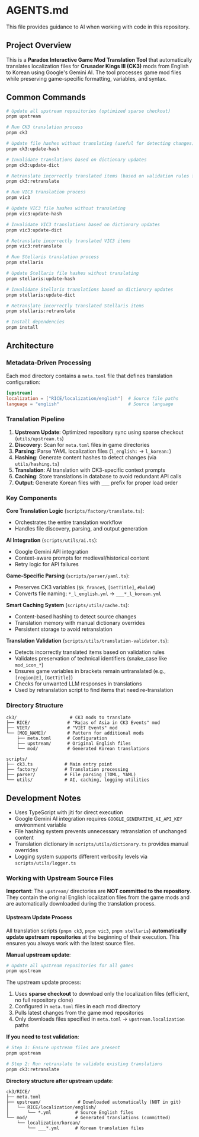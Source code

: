 # AGENTS.md

This file provides guidance to AI when working with code in this repository.

## Project Overview

This is a **Paradox Interactive Game Mod Translation Tool** that automatically translates localization files for **Crusader Kings III (CK3)** mods from English to Korean using Google's Gemini AI. The tool processes game mod files while preserving game-specific formatting, variables, and syntax.

## Common Commands

```bash
# Update all upstream repositories (optimized sparse checkout)
pnpm upstream

# Run CK3 translation process
pnpm ck3

# Update file hashes without translating (useful for detecting changes)
pnpm ck3:update-hash

# Invalidate translations based on dictionary updates
pnpm ck3:update-dict

# Retranslate incorrectly translated items (based on validation rules from issue #64)
pnpm ck3:retranslate

# Run VIC3 translation process
pnpm vic3

# Update VIC3 file hashes without translating
pnpm vic3:update-hash

# Invalidate VIC3 translations based on dictionary updates
pnpm vic3:update-dict

# Retranslate incorrectly translated VIC3 items
pnpm vic3:retranslate

# Run Stellaris translation process
pnpm stellaris

# Update Stellaris file hashes without translating
pnpm stellaris:update-hash

# Invalidate Stellaris translations based on dictionary updates
pnpm stellaris:update-dict

# Retranslate incorrectly translated Stellaris items
pnpm stellaris:retranslate

# Install dependencies
pnpm install
```

## Architecture

### Metadata-Driven Processing
Each mod directory contains a `meta.toml` file that defines translation configuration:
```toml
[upstream]
localization = ["RICE/localization/english"]  # Source file paths
language = "english"                          # Source language
```

### Translation Pipeline
1. **Upstream Update**: Optimized repository sync using sparse checkout (`utils/upstream.ts`)
2. **Discovery**: Scan for `meta.toml` files in game directories
3. **Parsing**: Parse YAML localization files (`l_english:` → `l_korean:`)
4. **Hashing**: Generate content hashes to detect changes (via `utils/hashing.ts`)
5. **Translation**: AI translation with CK3-specific context prompts
6. **Caching**: Store translations in database to avoid redundant API calls
7. **Output**: Generate Korean files with `___` prefix for proper load order

### Key Components

**Core Translation Logic** (`scripts/factory/translate.ts`):
- Orchestrates the entire translation workflow
- Handles file discovery, parsing, and output generation

**AI Integration** (`scripts/utils/ai.ts`):
- Google Gemini API integration
- Context-aware prompts for medieval/historical content
- Retry logic for API failures

**Game-Specific Parsing** (`scripts/parser/yaml.ts`):
- Preserves CK3 variables (`$k_france$`, `[GetTitle]`, `#bold#`)
- Converts file naming: `*_l_english.yml` → `___*_l_korean.yml`

**Smart Caching System** (`scripts/utils/cache.ts`):
- Content-based hashing to detect source changes
- Translation memory with manual dictionary overrides
- Persistent storage to avoid retranslation

**Translation Validation** (`scripts/utils/translation-validator.ts`):
- Detects incorrectly translated items based on validation rules
- Validates preservation of technical identifiers (snake_case like `mod_icon_*`)
- Ensures game variables in brackets remain untranslated (e.g., `[region|E]`, `[GetTitle]`)
- Checks for unwanted LLM responses in translations
- Used by retranslation script to find items that need re-translation

### Directory Structure

```
ck3/                    # CK3 mods to translate
├── RICE/              # "Rajas of Asia in CK3 Events" mod
├── VIET/              # "VIET Events" mod
└── [MOD_NAME]/        # Pattern for additional mods
    ├── meta.toml      # Configuration
    ├── upstream/      # Original English files
    └── mod/           # Generated Korean translations

scripts/
├── ck3.ts            # Main entry point
├── factory/          # Translation processing
├── parser/           # File parsing (TOML, YAML)
└── utils/            # AI, caching, logging utilities
```

## Development Notes

- Uses TypeScript with jiti for direct execution
- Google Gemini AI integration requires `GOOGLE_GENERATIVE_AI_API_KEY` environment variable
- File hashing system prevents unnecessary retranslation of unchanged content
- Translation dictionary in `scripts/utils/dictionary.ts` provides manual overrides
- Logging system supports different verbosity levels via `scripts/utils/logger.ts`

### Working with Upstream Source Files

**Important**: The `upstream/` directories are **NOT committed to the repository**. They contain the original English localization files from the game mods and are automatically downloaded during the translation process.

#### Upstream Update Process

All translation scripts (`pnpm ck3`, `pnpm vic3`, `pnpm stellaris`) **automatically update upstream repositories** at the beginning of their execution. This ensures you always work with the latest source files.

**Manual upstream update**:
```bash
# Update all upstream repositories for all games
pnpm upstream
```

The upstream update process:
1. Uses **sparse checkout** to download only the localization files (efficient, no full repository clone)
2. Configured in `meta.toml` files in each mod directory
3. Pulls latest changes from the game mod repositories
4. Only downloads files specified in `meta.toml` → `upstream.localization` paths

**If you need to test validation**:
```bash
# Step 1: Ensure upstream files are present
pnpm upstream

# Step 2: Run retranslate to validate existing translations
pnpm ck3:retranslate
```

**Directory structure after upstream update**:
```
ck3/RICE/
├── meta.toml
├── upstream/              # Downloaded automatically (NOT in git)
│   └── RICE/localization/english/
│       └── *.yml         # Source English files
└── mod/                  # Generated translations (committed)
    └── localization/korean/
        └── ___*.yml      # Korean translation files
```
